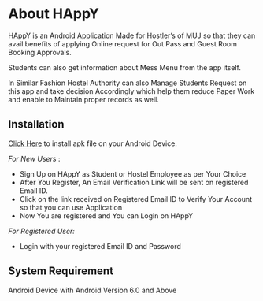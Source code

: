 # About HAppY

HAppY is an Android Application Made for Hostler’s of MUJ so that they can avail benefits of applying Online request for Out Pass and Guest Room Booking Approvals.

Students can also get information about Mess Menu from the app itself.

In Similar Fashion Hostel Authority can also Manage Students Request on this app and take decision Accordingly which help them reduce Paper Work and enable to Maintain proper records as well. 


## Installation


[Click Here](https://) to install apk file on your Android Device.


_For New Users_ :

-  Sign Up on HAppY as Student or Hostel Employee as per Your Choice
- After You Register, An Email Verification Link will be sent on registered Email ID.
- Click on the link received on Registered Email ID to Verify Your Account so that you can use Application
- Now You are registered and You can Login on HAppY


_For Registered User:_

-  Login with your registered Email ID and Password

## System Requirement 

Android Device with Android Version 6.0 and Above
